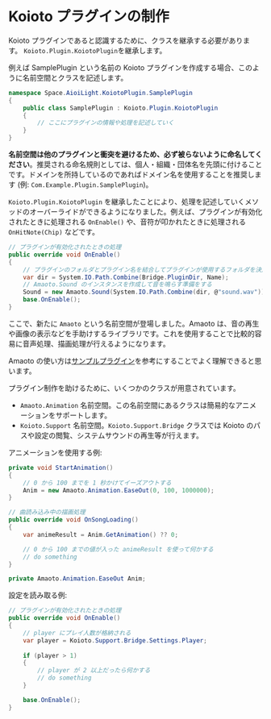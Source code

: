 # Koioto プラグインの制作

Koioto プラグインであると認識するために、クラスを継承する必要があります。 ``Koioto.Plugin.KoiotoPlugin``を継承します。

例えば SamplePlugin という名前の Koioto プラグインを作成する場合、このように名前空間とクラスを記述します。

```cs
namespace Space.AioiLight.KoiotoPlugin.SamplePlugin
{
    public class SamplePlugin : Koioto.Plugin.KoiotoPlugin
    {
        // ここにプラグインの情報や処理を記述していく
    }
}
```

**名前空間は他のプラグインと衝突を避けるため、必ず被らないように命名してください**。推奨される命名規則としては、個人・組織・団体名を先頭に付けることです。ドメインを所持しているのであればドメイン名を使用することを推奨します (例: ``Com.Example.Plugin.SamplePlugin``)。

``Koioto.Plugin.KoiotoPlugin`` を継承したことにより、処理を記述していくメソッドのオーバーライドができるようになりました。例えば、プラグインが有効化されたときに処理される ``OnEnable()`` や、音符が叩かれたときに処理される ``OnHitNote(Chip)`` などです。

```cs
// プラグインが有効化されたときの処理
public override void OnEnable()
{
    // プラグインのフォルダとプラグイン名を結合してプラグインが使用するフォルダを決定する
    var dir = System.IO.Path.Combine(Bridge.PluginDir, Name);
    // Amaoto.Sound のインスタンスを作成して音を鳴らす準備をする
    Sound = new Amaoto.Sound(System.IO.Path.Combine(dir, @"sound.wav"));
    base.OnEnable();
}
```

ここで、新たに ``Amaoto`` という名前空間が登場しました。Amaoto は、音の再生や画像の表示などを手助けするライブラリです。これを使用することで比較的容易に音声処理、描画処理が行えるようになります。

Amaoto の使い方は[サンプルプラグイン](./samples.html)を参考にすることでよく理解できると思います。

プラグイン制作を助けるために、いくつかのクラスが用意されています。

- ``Amaoto.Animation`` 名前空間。この名前空間にあるクラスは簡易的なアニメーションをサポートします。
- ``Koioto.Support`` 名前空間。``Koioto.Support.Bridge`` クラスでは Koioto のパスや設定の閲覧、システムサウンドの再生等が行えます。

アニメーションを使用する例:

```cs {4}
private void StartAnimation()
{
    // 0 から 100 までを 1 秒かけてイーズアウトする
    Anim = new Amaoto.Animation.EaseOut(0, 100, 1000000);
}

// 曲読み込み中の描画処理
public override void OnSongLoading()
{
    var animeResult = Anim.GetAnimation() ?? 0;

    // 0 から 100 までの値が入った animeResult を使って何かする
    // do something
}

private Amaoto.Animation.EaseOut Anim;
```

設定を読み取る例:

```cs
// プラグインが有効化されたときの処理
public override void OnEnable()
{
    // player にプレイ人数が格納される
    var player = Koioto.Support.Bridge.Settings.Player;
    
    if (player > 1)
    {
        // player が 2 以上だったら何かする
        // do something
    }

    base.OnEnable();
}
```